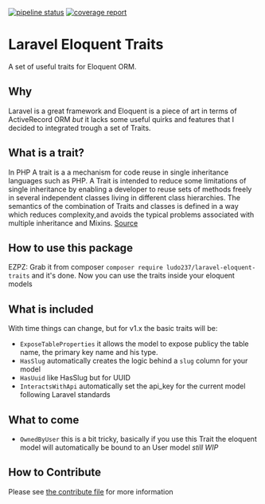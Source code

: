 [![pipeline status](https://gitlab.com/ludo237/laravel-eloquent-traits/badges/master/pipeline.svg)](https://gitlab.com/ludo237/laravel-eloquent-traits/commits/master)
[![coverage report](https://gitlab.com/ludo237/laravel-eloquent-traits/badges/master/coverage.svg)](https://gitlab.com/ludo237/laravel-eloquent-traits/commits/master)

# Laravel Eloquent Traits

A set of useful traits for Eloquent ORM.

## Why

Laravel is a great framework and Eloquent is a piece of art in terms of ActiveRecord ORM *but* it lacks some useful quirks and features that I decided to integrated trough a set of Traits.

## What is a trait?

In PHP A trait is a a mechanism for code reuse in single inheritance languages such as PHP. A Trait is intended to reduce some limitations of single inheritance by enabling a developer to reuse sets of methods freely in several independent classes living in different class hierarchies. The semantics of the combination of Traits and classes is defined in a way which reduces complexity,and avoids the typical problems associated with multiple inheritance and Mixins. [Source](https://www.php.net/manual/en/language.oop5.traits.php)

## How to use this package

EZPZ: Grab it from composer `composer require ludo237/laravel-eloquent-traits` and it's done. Now you can use the traits inside your eloquent models

## What is included

With time things can change, but for v1.x the basic traits will be:

- `ExposeTableProperties` it allows the model to expose publicy the table name, the primary key name and his type.
- `HasSlug` automatically creates the logic behind a `slug` column for your model
- `HasUuid` like HasSlug but for UUID
- `InteractsWithApi` automatically set the api_key for the current model following Laravel standards

## What to come

- `OwnedByUser` this is a bit tricky, basically if you use this Trait the eloquent model will automatically be bound to an User model *still WIP*

## How to Contribute

Please see [the contribute file](CONTRIBUTING.md) for more information